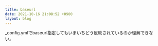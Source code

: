 ```yaml
---
title: baseurl
date: 2021-10-16 21:08:52 +0900
layout: blog
---
```


_config.ymlでbaseurl指定してもいまいちどう反映されているのか理解できない。
